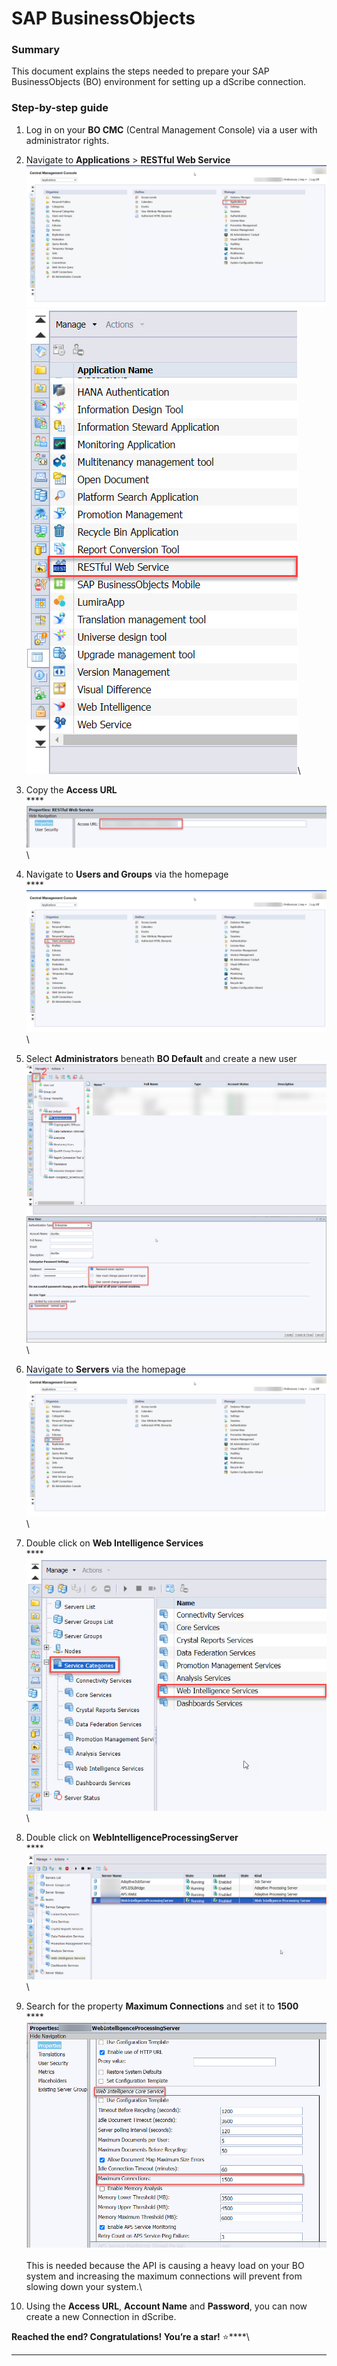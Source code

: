 # SAP BusinessObjects

### Summary

This document explains the steps needed to prepare your SAP BusinessObjects (BO) environment for setting up a dScribe connection.

### Step-by-step guide

1. Log in on your **BO CMC** (Central Management Console) via a user with administrator rights.
2. Navigate to **Applications** > **RESTful Web Service**\
   ![](../../.gitbook/assets/SAP-BO-application.jpg)\
   <img src="../../.gitbook/assets/SAP-BO-RESTful-Web-Service.jpg" alt="" data-size="original">\

3. Copy the **Access URL**\
   ****![](../../.gitbook/assets/SAP-BO-access-url.jpg)\

4. Navigate to **Users and Groups** via the homepage\
   ****![](../../.gitbook/assets/SAP-BO-users-and-groups.jpg)\

5. Select **Administrators** beneath **BO Default** and create a new user![](../../.gitbook/assets/SAP-BO-administrators.jpg)\
   ![](../../.gitbook/assets/SAP-BO-new-user.jpg)\

6. Navigate to **Servers** via the homepage\
   ![](../../.gitbook/assets/SAP-BO-servers.jpg)\

7. Double click on **Web Intelligence Services**\
   ****![](<../../.gitbook/assets/SAP-BO-web-intelligence services.jpg>)\

8. Double click on **WebIntelligenceProcessingServer**\
   ****![](../../.gitbook/assets/SAP-BO-web-intelligence-processing-server.jpg)\

9. Search for the property **Maximum Connections** and set it to **1500**\
   ****![](../../.gitbook/assets/SAP-BO-maximum-connections.jpg)\
   \
   This is needed because the API is causing a heavy load on your BO system and increasing the maximum connections will prevent from slowing down your system.\

10. Using the **Access URL**, **Account Name** and **Password**, you can now create a new Connection in dScribe.

**Reached the end? Congratulations! You’re a star!** :star:****\
****
